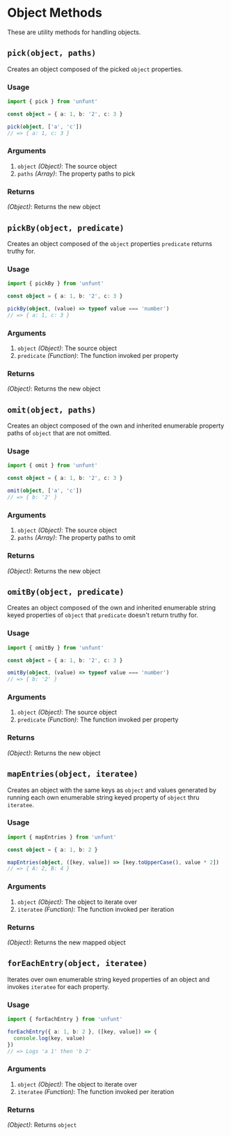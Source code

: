 # Object Methods

These are utility methods for handling objects.

## `pick(object, paths)`

Creates an object composed of the picked `object` properties.

### Usage

```ts
import { pick } from 'unfunt'

const object = { a: 1, b: '2', c: 3 }

pick(object, ['a', 'c'])
// => { a: 1, c: 3 }
```

### Arguments

1. `object` *(Object)*: The source object
2. `paths` *(Array)*: The property paths to pick

### Returns

*(Object)*: Returns the new object

## `pickBy(object, predicate)`

Creates an object composed of the `object` properties `predicate` returns truthy for.

### Usage

```ts
import { pickBy } from 'unfunt'

const object = { a: 1, b: '2', c: 3 }

pickBy(object, (value) => typeof value === 'number')
// => { a: 1, c: 3 }
```

### Arguments

1. `object` *(Object)*: The source object
2. `predicate` *(Function)*: The function invoked per property

### Returns

*(Object)*: Returns the new object

## `omit(object, paths)`

Creates an object composed of the own and inherited enumerable property paths of `object` that are not omitted.

### Usage

```ts
import { omit } from 'unfunt'

const object = { a: 1, b: '2', c: 3 }

omit(object, ['a', 'c'])
// => { b: '2' }
```

### Arguments

1. `object` *(Object)*: The source object
2. `paths` *(Array)*: The property paths to omit

### Returns

*(Object)*: Returns the new object

## `omitBy(object, predicate)`

Creates an object composed of the own and inherited enumerable string keyed properties of `object` that `predicate` doesn't return truthy for.

### Usage

```ts
import { omitBy } from 'unfunt'

const object = { a: 1, b: '2', c: 3 }

omitBy(object, (value) => typeof value === 'number')
// => { b: '2' }
```

### Arguments

1. `object` *(Object)*: The source object
2. `predicate` *(Function)*: The function invoked per property

### Returns

*(Object)*: Returns the new object

## `mapEntries(object, iteratee)`

Creates an object with the same keys as `object` and values generated by running each own enumerable string keyed property of `object` thru `iteratee`.

### Usage

```ts
import { mapEntries } from 'unfunt'

const object = { a: 1, b: 2 }

mapEntries(object, ([key, value]) => [key.toUpperCase(), value * 2])
// => { A: 2, B: 4 }
```

### Arguments

1. `object` *(Object)*: The object to iterate over
2. `iteratee` *(Function)*: The function invoked per iteration

### Returns

*(Object)*: Returns the new mapped object

## `forEachEntry(object, iteratee)`

Iterates over own enumerable string keyed properties of an object and invokes `iteratee` for each property.

### Usage

```ts
import { forEachEntry } from 'unfunt'

forEachEntry({ a: 1, b: 2 }, ([key, value]) => {
  console.log(key, value)
})
// => Logs 'a 1' then 'b 2'
```

### Arguments

1. `object` *(Object)*: The object to iterate over
2. `iteratee` *(Function)*: The function invoked per iteration

### Returns

*(Object)*: Returns `object`
